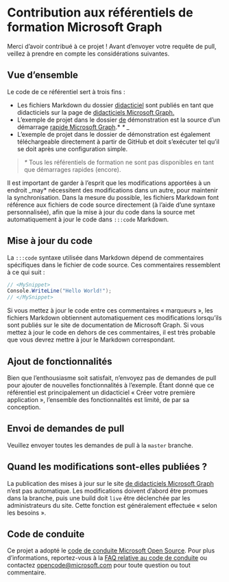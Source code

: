 # <a name="contributing-to-microsoft-graph-training-repositories"></a>Contribution aux référentiels de formation Microsoft Graph

Merci d’avoir contribué à ce projet ! Avant d’envoyer votre requête de pull, veillez à prendre en compte les considérations suivantes.

## <a name="overview"></a>Vue d’ensemble

Le code de ce référentiel sert à trois fins :

- Les fichiers Markdown du dossier [didacticiel](/tutorial) sont publiés en tant que didacticiels sur la page de [didacticiels Microsoft Graph.](https://docs.microsoft.com/graph/tutorials)
- L’exemple de projet dans le dossier [de](/demo) démonstration est la source d’un démarrage [rapide Microsoft Graph](https://developer.microsoft.com/graph/quick-start).* *\** _
- L’exemple de projet dans le dossier de démonstration est également téléchargeable directement à partir de GitHub et doit s’exécuter tel qu’il se doit après une configuration simple.

> _*\**_ Tous les référentiels de formation ne sont pas disponibles en tant que démarrages rapides (encore).

Il est important de garder à l’esprit que les modifications apportées à un endroit _may* nécessitent des modifications dans un autre, pour maintenir la synchronisation. Dans la mesure du possible, les fichiers Markdown font référence aux fichiers de code source directement (à l’aide d’une syntaxe personnalisée), afin que la mise à jour du code dans la source met automatiquement à jour le code dans `:::code` Markdown.

## <a name="updating-code"></a>Mise à jour du code

La `:::code` syntaxe utilisée dans Markdown dépend de commentaires spécifiques dans le fichier de code source. Ces commentaires ressemblent à ce qui suit :

```csharp
// <MySnippet>
Console.WriteLine("Hello World!");
// </MySnippet>
```

Si vous mettez à jour le code entre ces commentaires « marqueurs », les fichiers Markdown obtiennent automatiquement ces modifications lorsqu’ils sont publiés sur le site de documentation de Microsoft Graph. Si vous mettez à jour le code en dehors de ces commentaires, il est très probable que vous devrez mettre à jour le Markdown correspondant.

## <a name="adding-features"></a>Ajout de fonctionnalités

Bien que l’enthousiasme soit satisfait, n’envoyez pas de demandes de pull pour ajouter de nouvelles fonctionnalités à l’exemple. Étant donné que ce référentiel est principalement un didacticiel « Créer votre première application », l’ensemble des fonctionnalités est limité, de par sa conception.

## <a name="submitting-pull-requests"></a>Envoi de demandes de pull

Veuillez envoyer toutes les demandes de pull à la `master` branche.

## <a name="when-do-changes-get-published"></a>Quand les modifications sont-elles publiées ?

La publication des mises à jour sur le site [de didacticiels Microsoft Graph](https://docs.microsoft.com/graph/tutorials) n’est pas automatique. Les modifications doivent d’abord être promues dans la branche, puis une build doit `live` être déclenchée par les administrateurs du site. Cette fonction est généralement effectuée « selon les besoins ».

## <a name="code-of-conduct"></a>Code de conduite

Ce projet a adopté le [code de conduite Microsoft Open Source](https://opensource.microsoft.com/codeofconduct/). Pour plus d’informations, reportez-vous à la [FAQ relative au code de conduite](https://opensource.microsoft.com/codeofconduct/faq/) ou contactez [opencode@microsoft.com](mailto:opencode@microsoft.com) pour toute question ou tout commentaire.
